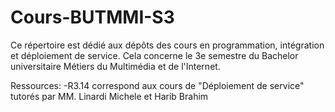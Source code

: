 # Cours-BUTMMI-S3
Ce répertoire est dédié aux dépôts des cours en programmation, intégration et déploiement de service. 
Cela concerne le 3e semestre du Bachelor universitaire Métiers du Multimédia et de l'Internet.

Ressources:
-R3.14 correspond aux cours de "Déploiement de service" tutorés par MM. Linardi Michele et Harib Brahim
